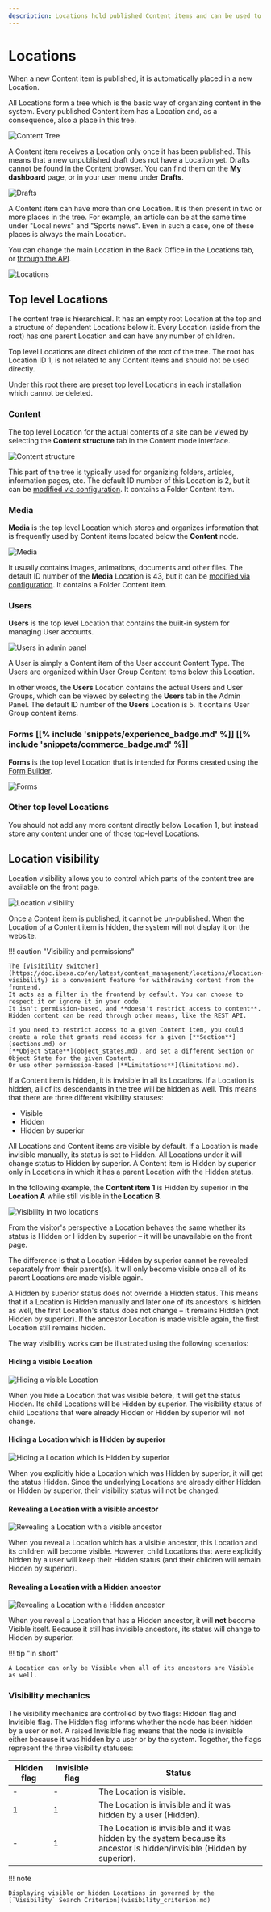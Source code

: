 ```yaml
---
description: Locations hold published Content items and can be used to control visibility.
---
```


# Locations

When a new Content item is published, it is automatically placed in a new Location.

All Locations form a tree which is the basic way of organizing content in the system.
Every published Content item has a Location and, as a consequence, also a place in this tree.

![Content Tree](content_management_tree.png "Content Tree")

A Content item receives a Location only once it has been published.
This means that a new unpublished draft does not have a Location yet.
Drafts cannot be found in the Content browser. You can find them on the **My dashboard** page, 
or in your user menu under **Drafts**.

![Drafts](content_management_drafts.png "Drafts")

A Content item can have more than one Location. It is then present in two or more places in the tree.
For example, an article can be at the same time under "Local news" and "Sports news".
Even in such a case, one of these places is always the main Location.

You can change the main Location in the Back Office in the Locations tab,
or [through the API](managing_content.md#changing-the-main-location).

![Locations](content_management_locations.png "Locations")

## Top level Locations

The content tree is hierarchical. It has an empty root Location at the top and a structure of dependent Locations below it.
Every Location (aside from the root) has one parent Location and can have any number of children.

Top level Locations are direct children of the root of the tree.
The root has Location ID 1, is not related to any Content items and should not be used directly.

Under this root there are preset top level Locations in each installation which cannot be deleted.

### Content

The top level Location for the actual contents of a site
can be viewed by selecting the **Content structure** tab in the Content mode interface.

![Content structure](content_management_tree.png "Content structure")

This part of the tree is typically used for organizing folders, articles, information pages, etc.
The default ID number of this Location is 2, but it can be [modified via configuration](repository_configuration.md#top-level-locations).
It contains a Folder Content item.

### Media

**Media** is the top level Location which stores and organizes information
that is frequently used by Content items located below the **Content** node.

![Media](content_management_media.png "Media")

It usually contains images, animations, documents and other files.
The default ID number of the **Media** Location is 43, but it can be [modified via configuration](repository_configuration.md#top-level-locations).
It contains a Folder Content item.

### Users

**Users** is the top level Location that contains the built-in system for managing User accounts.

![Users in admin panel](admin_panel_users.png "Users in admin panel")

A User is simply a Content item of the User account Content Type.
The Users are organized within User Group Content items below this Location.

In other words, the **Users** Location contains the actual Users and User Groups,
which can be viewed by selecting the **Users** tab in the Admin Panel.
The default ID number of the **Users** Location is 5.
It contains User Group content items.

### Forms [[% include 'snippets/experience_badge.md' %]] [[% include 'snippets/commerce_badge.md' %]]

**Forms** is the top level Location that is intended for Forms created using the [Form Builder](https://doc.ibexa.co/projects/userguide/en/latest/creating_forms/).

![Forms](content_management_forms.png "Forms")

### Other top level Locations

You should not add any more content directly below Location 1, but instead store any content under one of those top-level Locations.

## Location visibility

Location visibility allows you to control which parts of the content tree are available on the front page.

![Location visibility](content_management_visibility.png "Location visibility")

Once a Content item is published, it cannot be un-published.
When the Location of a Content item is hidden, the system will not display it on the website.

!!! caution "Visibility and permissions"

    The [visibility switcher](https://doc.ibexa.co/en/latest/content_management/locations/#location-visibility) is a convenient feature for withdrawing content from the frontend.
    It acts as a filter in the frontend by default. You can choose to respect it or ignore it in your code.
    It isn't permission-based, and **doesn't restrict access to content**. Hidden content can be read through other means, like the REST API.

    If you need to restrict access to a given Content item, you could create a role that grants read access for a given [**Section**](sections.md) or
    [**Object State**](object_states.md), and set a different Section or Object State for the given Content.
    Or use other permission-based [**Limitations**](limitations.md).

If a Content item is hidden, it is invisible in all its Locations.
If a Location is hidden, all of its descendants in the tree will be hidden as well.
This means that there are three different visibility statuses:

- Visible
- Hidden
- Hidden by superior

All Locations and Content items are visible by default.
If a Location is made invisible manually, its status is set to Hidden.
All Locations under it will change status to Hidden by superior.
A Content item is Hidden by superior only in Locations in which it has a parent Location with the Hidden status.

In the following example, the **Content item 1** is Hidden by superior in the **Location A** while still visible in the **Location B**.

![Visibility in two locations](locations_visibility.png)

From the visitor's perspective a Location behaves the same whether its status is Hidden or Hidden by superior –
it will be unavailable on the front page.

The difference is that a Location Hidden by superior cannot be revealed separately from their parent(s).
It will only become visible once all of its parent Locations are made visible again.

A Hidden by superior status does not override a Hidden status.
This means that if a Location is Hidden manually and later one of its ancestors is hidden as well,
the first Location's status does not change – it remains Hidden (not Hidden by superior).
If the ancestor Location is made visible again, the first Location still remains hidden.

The way visibility works can be illustrated using the following scenarios:

#### Hiding a visible Location

![Hiding a visible Location](node_visibility_hide.png)

When you hide a Location that was visible before, it will get the status Hidden.
Its child Locations will be Hidden by superior.
The visibility status of child Locations that were already Hidden or Hidden by superior will not change.

#### Hiding a Location which is Hidden by superior

![Hiding a Location which is Hidden by superior](node_visibility_hide_invisible.png)

When you explicitly hide a Location which was Hidden by superior, it will get the status Hidden.
Since the underlying Locations are already either Hidden or Hidden by superior, their visibility status will not be changed.

#### Revealing a Location with a visible ancestor

![Revealing a Location with a visible ancestor](node_visibility_unhide1.png)

When you reveal a Location which has a visible ancestor, this Location and its children will become visible.
However, child Locations that were explicitly hidden by a user will keep their Hidden status
(and their children will remain Hidden by superior).

#### Revealing a Location with a Hidden ancestor

![Revealing a Location with a Hidden ancestor](node_visibility_unhide2.png)

When you reveal a Location that has a Hidden ancestor, it will **not** become Visible itself.
Because it still has invisible ancestors, its status will change to Hidden by superior.

!!! tip "In short"

    A Location can only be Visible when all of its ancestors are Visible as well.

### Visibility mechanics

The visibility mechanics are controlled by two flags: Hidden flag and Invisible flag.
The Hidden flag informs whether the node has been hidden by a user or not.
A raised Invisible flag means that the node is invisible either because it was hidden by a user or by the system.
Together, the flags represent the three visibility statuses:

|Hidden flag|Invisible flag|Status|
|------|------|------|
|-|-|The Location is visible.|
|1|1|The Location is invisible and it was hidden by a user (Hidden).|
|-|1|The Location is invisible and it was hidden by the system because its ancestor is hidden/invisible (Hidden by superior).|

!!! note

    Displaying visible or hidden Locations in governed by the [`Visibility` Search Criterion](visibility_criterion.md)
